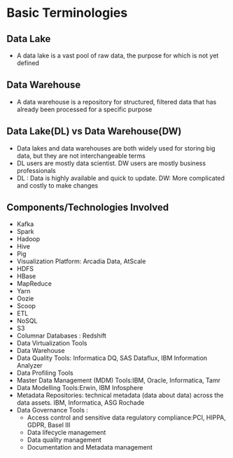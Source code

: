 # Basic Terminologies

## Data Lake
- A data lake is a vast pool of raw data, the purpose for which is not yet defined

## Data Warehouse
- A data warehouse is a repository for structured, filtered data that has already been processed for a specific purpose

## Data Lake(DL) vs Data Warehouse(DW)
- Data lakes and data warehouses are both widely used for storing big data, but they are not interchangeable terms
- DL users are mostly data scientist. DW users are mostly business professionals
- DL :  Data is highly available and quick to update.  DW: More complicated and costly to make changes

## Components/Technologies Involved
- Kafka
- Spark
- Hadoop
- Hive
- Pig
- Visualization Platform: Arcadia Data, AtScale
- HDFS
- HBase
- MapReduce
- Yarn
- Oozie
- Scoop
- ETL
- NoSQL
- S3
- Columnar Databases : Redshift
- Data Virtualization Tools
- Data Warehouse
- Data Quality Tools: Informatica DQ, SAS Dataflux, IBM Information Analyzer
- Data Profiling Tools
- Master Data Management (MDM) Tools:IBM, Oracle, Informatica, Tamr
- Data Modelling Tools:Erwin, IBM Infosphere
- Metadata Repositories: technical metadata (data about data) across the data assets. IBM, Informatica, ASG Rochade
- Data Governance Tools : 
    - Access control and sensitive data regulatory compliance:PCI, HIPPA, GDPR, Basel III
    - Data lifecycle management
    - Data quality management
    - Documentation and Metadata management




